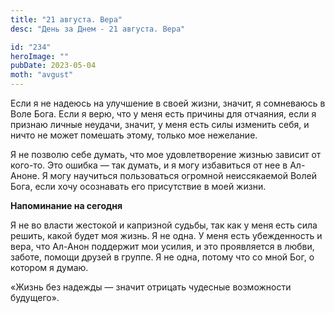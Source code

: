 ```yaml
---
title: "21 августа. Вера"
desc: "День за Днем - 21 августа. Вера"

id: "234"
heroImage: ""
pubDate: 2023-05-04
moth: "avgust"
---
```


Если я не надеюсь на улучшение в своей жизни, значит, я сомневаюсь в Воле
Бога. Если я верю, что у меня есть причины для отчаяния, если я признаю личные
неудачи, значит, у меня есть силы изменить себя, и ничто не может помешать
этому, только мое нежелание.

Я не позволю себе думать, что мое удовлетворение жизнью зависит от кого-то.
Это ошибка — так думать, и я могу избавиться от нее в Ал-Аноне. Я могу
научиться пользоваться огромной неиссякаемой Волей Бога, если хочу осознавать
его присутствие в моей жизни.

**Напоминание на сегодня**

Я не во власти жестокой и капризной судьбы, так как у меня есть сила решить,
какой будет моя жизнь. Я не одна. У меня есть убежденность и вера, что Ал-Анон
поддержит мои усилия, и это проявляется в любви, заботе, помощи друзей в
группе. Я не одна, потому что со мной Бог, о котором я думаю.

«Жизнь без надежды — значит отрицать чудесные возможности будущего».
